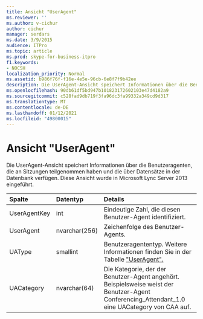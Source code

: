 ```yaml
---
title: Ansicht "UserAgent"
ms.reviewer: ''
ms.author: v-cichur
author: cichur
manager: serdars
ms.date: 3/9/2015
audience: ITPro
ms.topic: article
ms.prod: skype-for-business-itpro
f1.keywords:
- NOCSH
localization_priority: Normal
ms.assetid: b986f76f-f16e-4e5e-96cb-6e8f7f9b42ee
description: Die UserAgent-Ansicht speichert Informationen über die Benutzeragenten, die an Sitzungen teilgenommen haben und die über Datensätze in der Datenbank verfügen. Diese Ansicht wurde in Microsoft Lync Server 2013 eingeführt.
ms.openlocfilehash: 90db61df5bd947b101823172602103e47d4182a9
ms.sourcegitcommit: c528fad9db719f3fa96dc3fa99332a349cd9d317
ms.translationtype: MT
ms.contentlocale: de-DE
ms.lasthandoff: 01/12/2021
ms.locfileid: "49800015"
---
```

# <a name="useragent-view"></a>Ansicht "UserAgent"
 
Die UserAgent-Ansicht speichert Informationen über die Benutzeragenten, die an Sitzungen teilgenommen haben und die über Datensätze in der Datenbank verfügen. Diese Ansicht wurde in Microsoft Lync Server 2013 eingeführt.
  
|**Spalte**|**Datentyp**|**Details**|
|:-----|:-----|:-----|
|UserAgentKey  <br/> |int  <br/> |Eindeutige Zahl, die diesen Benutzer-Agent identifiziert.  <br/> |
|UserAgent  <br/> |nvarchar(256)  <br/> |Zeichenfolge des Benutzer-Agents.  <br/> |
|UAType  <br/> |smallint  <br/> |Benutzeragententyp. Weitere Informationen finden Sie in der Tabelle ["UserAgent".](useragent.md) <br/> |
|UACategory  <br/> |nvarchar(64)  <br/> |Die Kategorie, der der Benutzer-Agent angehört. Beispielsweise weist der Benutzer-Agent Conferencing_Attendant_1.0 eine UACategory von CAA auf.  <br/> |
   


